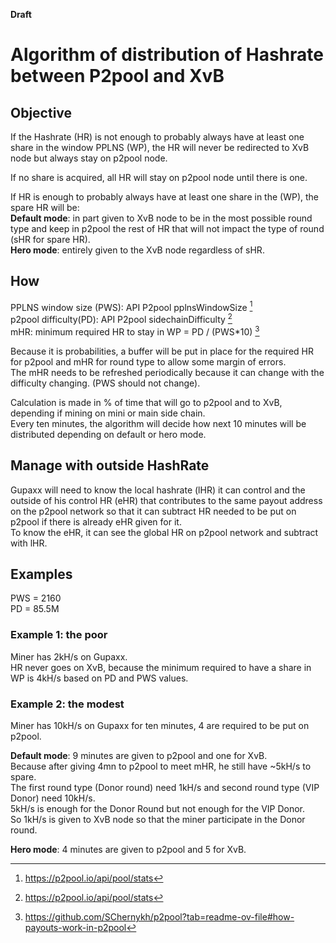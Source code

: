
**Draft**

# Algorithm of distribution of Hashrate between P2pool and XvB

## Objective

If the Hashrate (HR) is not enough to probably always have at least one share in the window PPLNS (WP), the HR will never be redirected to XvB node but always stay on p2pool node.

If no share is acquired, all HR will stay on p2pool node until there is one.  

If HR is enough to probably always have at least one share in the (WP), the spare HR will be:  
**Default mode**: in part given to XvB node to be in the most possible round type and keep in p2pool the rest of HR that will not impact the type of round (sHR for spare HR).  
**Hero mode**: entirely given to the XvB node regardless of sHR.

## How

PPLNS window size (PWS): API P2pool pplnsWindowSize [^1]  
p2pool difficulty(PD): API P2pool sidechainDifficulty [^1]  
mHR: minimum required HR to stay in WP = PD / (PWS*10) [^2]  

Because it is probabilities, a buffer will be put in place for the required HR for p2pool and mHR for round type to allow some margin of errors.  
The mHR needs to be refreshed periodically because it can change with the difficulty changing. (PWS should not change).

Calculation is made in % of time that will go to p2pool and to XvB, depending if mining on mini or main side chain.  
Every ten minutes, the algorithm will decide how next 10 minutes will be distributed depending on default or hero mode.

## Manage with outside HashRate

Gupaxx will need to know the local hashrate (lHR) it can control and the outside of his control HR (eHR) that contributes to the same payout address on the p2pool network so that it can subtract HR needed to be put on p2pool if there is already eHR given for it.  
To know the eHR, it can see the global HR on p2pool network and subtract with lHR.


## Examples

PWS = 2160  
PD = 85.5M  

### Example 1: the poor

Miner has 2kH/s on Gupaxx.  
HR never goes on XvB, because the minimum required to have a share in WP is 4kH/s based on PD and PWS values.

### Example 2: the modest

Miner has 10kH/s on Gupaxx
for ten minutes, 4 are required to be put on p2pool.

**Default mode**: 9 minutes are given to p2pool and one for XvB.  
Because after giving 4mn to p2pool to meet mHR, he still have ~5kH/s to spare.  
The first round type (Donor round) need 1kH/s and second round type (VIP Donor) need 10kH/s.  
5kH/s is enough for the Donor Round but not enough for the VIP Donor.  
So 1kH/s is given to XvB node so that the miner participate in the Donor round.  

**Hero mode**: 4 minutes are given to p2pool and 5 for XvB.



[^1]: https://p2pool.io/api/pool/stats 
[^2]: https://github.com/SChernykh/p2pool?tab=readme-ov-file#how-payouts-work-in-p2pool
